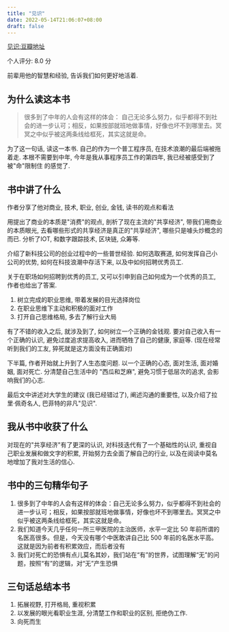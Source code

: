 ```yaml
---
title: "见识"
date: 2022-05-14T21:06:07+08:00
draft: false
---
```


[见识:豆瓣地址](https://book.douban.com/subject/27167992/)

个人评分: 8.0 分

前辈用他的智慧和经验, 告诉我们如何更好地活着. 

## 为什么读这本书

> 很多到了中年的人会有这样的体会： 自己无论多么努力，似乎都得不到社会的进一步认可；相反，如果按部就班地做事情，好像也坏不到哪里去。冥冥之中似乎被这两条线给框死，其实这就是命。

为了这一句话, 读这一本书. 自己的作为一个普工程序员, 在技术浪潮的最后端被拖着走. 本根不需要到中年, 今年是我从事程序员工作的第四年, 我已经被感受到了被"命"限制住 的感觉了. 


## 书中讲了什么

作者分享了他对商业, 技术, 职业, 创业, 金钱, 读书的观点和看法

用提出了商业的本质是"消费"的观点, 剖析了现在主流的"共享经济", 带我们用商业的本质眼光, 去看哪些形式的共享经济是真正的"共享经济", 哪些只是噱头炒概念的而已. 分析了IOT, 和数字跟踪技术, 区块链, 众筹等. 

介绍了新科技公司的创业过程中的一些普世经验. 如何选取赛道, 如何发挥自己小公司的优势, 如何在科技浪潮中存活下来, 以及中如何招聘优秀员工. 

关于在职场如何招聘到优秀的员工, 又可以引申到自己如何成为一个优秀的员工, 作者也给出了答案. 

1. 树立完成的职业思维, 带着发展的目光选择岗位
2. 在职业思维下主动和积极的面对工作
3. 打开自己思维格局, 多去了解行业大局

有了不错的收入之后, 就涉及到了, 如何树立一个正确的金钱观. 要对自己收入有一个正确的认识, 避免过度追求提高收入, 进而牺牲了自己的健康, 家庭等. (现在经常听到我们的工友, 猝死就是这方面没有正确面对)

下半篇, 作者开始就上升到了人生态度问题. 以一个正确的心态, 面对生活, 面对婚姻, 面对死亡. 分清楚自己生活中的 "西瓜和芝麻", 避免习惯于低层次的追求, 会影响我们的心志.  

最后文中讲述对大学生的建议 (我已经错过了), 阐述沟通的重要性, 以及介绍了拉里·佩奇名人, 巴菲特的非凡"见识". 


## 我从书中收获了什么

对现在的"共享经济"有了更深的认识, 对科技迭代有了一个基础性的认识, 重视自己职业发展和做文字的积累, 开始努力去全面了解自己的行业, 以及在阅读中莫名地增加了我对生活的信心.
    
	
## 书中的三句精华句子
1. 很多到了中年的人会有这样的体会：自己无论多么努力，似乎都得不到社会的进一步认可；相反，如果按部就班地做事情，好像也坏不到哪里去。冥冥之中似乎被这两条线给框死，其实这就是命。
2. 我们知道今天几乎任何一所三甲医院的主治医师，水平一定比 50 年前所谓的名医高很多。但是，今天没有哪个中医敢讲自己比 500 年前的名医水平高。这就是因为前者有积累效应，而后者没有
3. 我们对死亡的恐惧有点儿莫名其妙，我们站在“有”的世界，试图理解“无”的问题，按照“有”的逻辑，对“无”产生恐惧

    
## 三句话总结本书

1. 拓展视野, 打开格局, 重视积累
2. 以发展的眼光看职业生涯, 分清楚工作和职业的区别, 拒绝伪工作.
3. 向死而生

